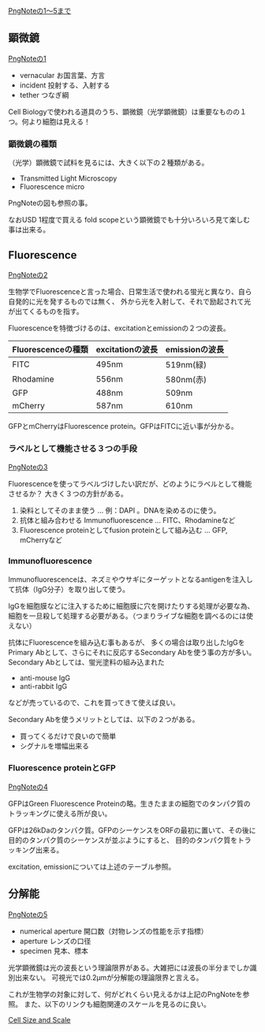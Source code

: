 [PngNoteの1〜5まで](https://karino2.github.io/ImageGallery/CellBiology706x2.html#lg=1&slide=0)

## 顕微鏡

[PngNoteの1](https://karino2.github.io/ImageGallery/CellBiology706x2.html#lg=1&slide=0)

- vernacular お国言葉、方言
- incident 投射する、入射する
- tether つなぎ綱

Cell Biologyで使われる道具のうち、顕微鏡（光学顕微鏡）は重要なものの１つ。何より細胞は見える！

### 顕微鏡の種類

（光学）顕微鏡で試料を見るには、大きく以下の２種類がある。

- Transmitted Light Microscopy
- Fluorescence micro 

PngNoteの図も参照の事。

なおUSD 1程度で買える fold scopeという顕微鏡でも十分いろいろ見て楽しむ事は出来る。

## Fluorescence

[PngNoteの2](https://karino2.github.io/ImageGallery/CellBiology706x2.html#lg=1&slide=1)

生物学でFluorescenceと言った場合、日常生活で使われる蛍光と異なり、自ら自発的に光を発するものでは無く、
外から光を入射して、それで励起されて光が出てくるものを指す。

Fluorescenceを特徴づけるのは、excitationとemissionの２つの波長。

| Fluorescenceの種類 | excitationの波長 | emissionの波長 |
| ---- | ---- | ---- |
| FITC | 495nm | 519nm(緑) |
| Rhodamine | 556nm | 580nm(赤) |
| GFP | 488nm | 509nm |
| mCherry | 587nm | 610nm |

GFPとmCherryはFluorescence protein。GFPはFITCに近い事が分かる。

### ラベルとして機能させる３つの手段

[PngNoteの3](https://karino2.github.io/ImageGallery/CellBiology706x2.html#lg=1&slide=2)

Fluorescenceを使ってラベルづけしたい訳だが、どのようにラベルとして機能させるか？
大きく３つの方針がある。

1. 染料としてそのまま使う ... 例：DAPI 。DNAを染めるのに使う。
2. 抗体と組み合わせる Immunofluorescence ... FITC、Rhodamineなど
3. Fluorescence proteinとしてfusion proteinとして組み込む ... GFP, mCherryなど

### Immunofluorescence

Immunofluorescenceは、ネズミやウサギにターゲットとなるantigenを注入して抗体（IgG分子）を取り出して使う。

IgGを細胞膜などに注入するために細胞膜に穴を開けたりする処理が必要な為、細胞を一旦殺して処理する必要がある。（つまりライブな細胞を調べるのには使えない）

抗体にFluorescenceを組み込む事もあるが、
多くの場合は取り出したIgGをPrimary Abとして、さらにそれに反応するSecondary Abを使う事の方が多い。
Secondary Abとしては、蛍光塗料の組み込まれた

- anti-mouse IgG
- anti-rabbit IgG

などが売っているので、これを買ってきて使えば良い。

Secondary Abを使うメリットとしては、以下の２つがある。

- 買ってくるだけで良いので簡単
- シグナルを増幅出来る

### Fluorescence proteinとGFP

[PngNoteの4](https://karino2.github.io/ImageGallery/CellBiology706x2.html#lg=1&slide=3)

GFPはGreen Fluorescence Proteinの略。生きたままの細胞でのタンパク質のトラッキングに使える所が良い。

GFPは26kDaのタンパク質。GFPのシーケンスをORFの最初に置いて、その後に目的のタンパク質のシーケンスが並ぶようにすると、
目的のタンパク質をトラッキング出来る。

excitation, emissionについては上述のテーブル参照。


##  分解能

[PngNoteの5](https://karino2.github.io/ImageGallery/CellBiology706x2.html#lg=1&slide=4)

- numerical aperture 開口数（対物レンズの性能を示す指標）
- aperture レンズの口径
- specimen 見本、標本

光学顕微鏡は光の波長という理論限界がある。大雑把には波長の半分までしか識別出来ない。
可視光では0.2μmが分解能の理論限界と言える。

これが生物学の対象に対して、何がどれくらい見えるかは上記のPngNoteを参照。
また、以下のリンクも細胞関連のスケールを見るのに良い。

[Cell Size and Scale](https://learn.genetics.utah.edu/content/cells/scale/) 